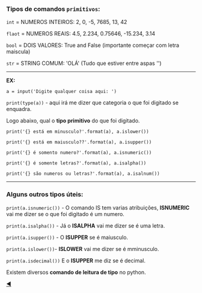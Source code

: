 ### Tipos de comandos `primitivos`:

`int` = NUMEROS INTEIROS: 2, 0, -5, 7685, 13, 42

`flaot` = NUMEROS REAIS: 4.5, 2.234, 0.75646, -15.234, 3.14

`bool` = DOIS VALORES: True and False (importante começar com letra maiscula)

`str` = STRING COMUM: 'OLÁ' (Tudo que estiver entre aspas '')

---
**EX:**

`a = input('Digite qualquer coisa aqui: ')`

`print(type(a))` - aqui irá me dizer que categoria o que foi digitado se enquadra.

Logo abaixo, qual o **tipo primitivo** do que foi digitado.

`print('{} está em minusculo?'.format(a), a.islower())`

`print('{} está em maiusculo??'.format(a), a.isupper())`

`print('{} é somento numero?'.format(a), a.isnumeric())`

`print('{} é somente letras?'.format(a), a.isalpha())`

`print('{} são numeros ou letras?'.format(a), a.isalnum())`


---

### Alguns outros tipos úteis:

`print(a.isnumeric())` - O comando IS tem varias atribuições, **ISNUMERIC** vai me dizer se o que foi digitado é um numero.

`print(a.isalpha())` - Já o **ISALPHA** vai me dizer se é uma letra.

`print(a.isupper())` - O **ISUPPER** se é maiusculo.

`print(a.islower())`- **ISLOWER** vai me dizer se é mminusculo.

`print(a.isdecimal())` E o **ISUPPER** me diz se é decimal.

Existem diversos **comando de leitura de tipo** no python.

[:arrow_backward:](https://github.com/duartecgustavo/Python-Progress/blob/master/conteudo/mundo%201/mundo1.md)
